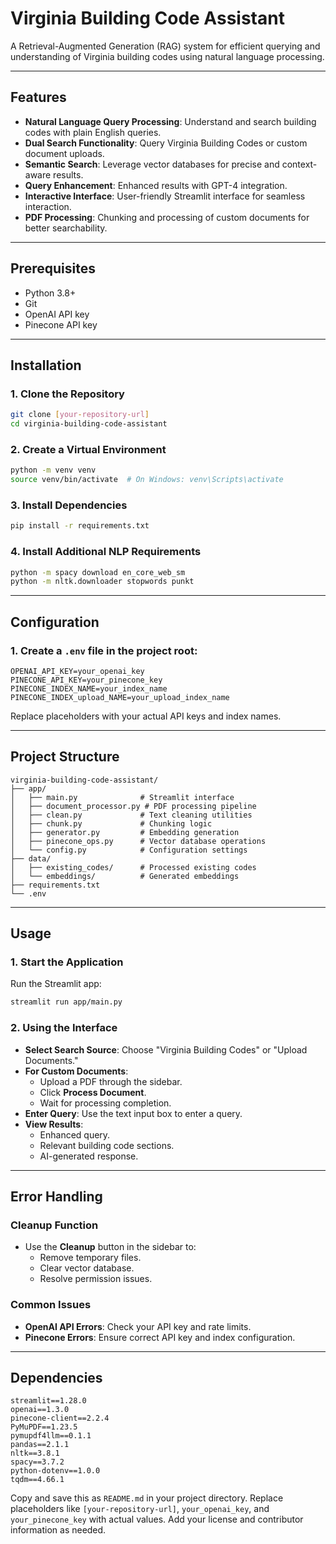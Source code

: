
# Virginia Building Code Assistant

A Retrieval-Augmented Generation (RAG) system for efficient querying and understanding of Virginia building codes using natural language processing.

---

## Features
- **Natural Language Query Processing**: Understand and search building codes with plain English queries.
- **Dual Search Functionality**: Query Virginia Building Codes or custom document uploads.
- **Semantic Search**: Leverage vector databases for precise and context-aware results.
- **Query Enhancement**: Enhanced results with GPT-4 integration.
- **Interactive Interface**: User-friendly Streamlit interface for seamless interaction.
- **PDF Processing**: Chunking and processing of custom documents for better searchability.

---

## Prerequisites
- Python 3.8+
- Git
- OpenAI API key
- Pinecone API key

---

## Installation

### 1. Clone the Repository
```bash
git clone [your-repository-url]
cd virginia-building-code-assistant
```

### 2. Create a Virtual Environment
```bash
python -m venv venv
source venv/bin/activate  # On Windows: venv\Scripts\activate
```

### 3. Install Dependencies
```bash
pip install -r requirements.txt
```

### 4. Install Additional NLP Requirements
```bash
python -m spacy download en_core_web_sm
python -m nltk.downloader stopwords punkt
```

---

## Configuration

### 1. Create a `.env` file in the project root:
```env
OPENAI_API_KEY=your_openai_key
PINECONE_API_KEY=your_pinecone_key
PINECONE_INDEX_NAME=your_index_name
PINECONE_INDEX_upload_NAME=your_upload_index_name
```

Replace placeholders with your actual API keys and index names.

---

## Project Structure
```
virginia-building-code-assistant/
├── app/
│   ├── main.py              # Streamlit interface
│   ├── document_processor.py # PDF processing pipeline
│   ├── clean.py             # Text cleaning utilities
│   ├── chunk.py             # Chunking logic
│   ├── generator.py         # Embedding generation
│   ├── pinecone_ops.py      # Vector database operations
│   └── config.py            # Configuration settings
├── data/
│   ├── existing_codes/      # Processed existing codes
│   └── embeddings/          # Generated embeddings
├── requirements.txt
└── .env
```

---

## Usage

### 1. Start the Application
Run the Streamlit app:
```bash
streamlit run app/main.py
```

### 2. Using the Interface
- **Select Search Source**: Choose "Virginia Building Codes" or "Upload Documents."
- **For Custom Documents**:
  - Upload a PDF through the sidebar.
  - Click **Process Document**.
  - Wait for processing completion.
- **Enter Query**: Use the text input box to enter a query.
- **View Results**:
  - Enhanced query.
  - Relevant building code sections.
  - AI-generated response.

---

## Error Handling

### Cleanup Function
- Use the **Cleanup** button in the sidebar to:
  - Remove temporary files.
  - Clear vector database.
  - Resolve permission issues.

### Common Issues
- **OpenAI API Errors**: Check your API key and rate limits.
- **Pinecone Errors**: Ensure correct API key and index configuration.

---

## Dependencies
```text
streamlit==1.28.0
openai==1.3.0
pinecone-client==2.2.4
PyMuPDF==1.23.5
pymupdf4llm==0.1.1
pandas==2.1.1
nltk==3.8.1
spacy==3.7.2
python-dotenv==1.0.0
tqdm==4.66.1
```


Copy and save this as `README.md` in your project directory. Replace placeholders like `[your-repository-url]`, `your_openai_key`, and `your_pinecone_key` with actual values. Add your license and contributor information as needed.
